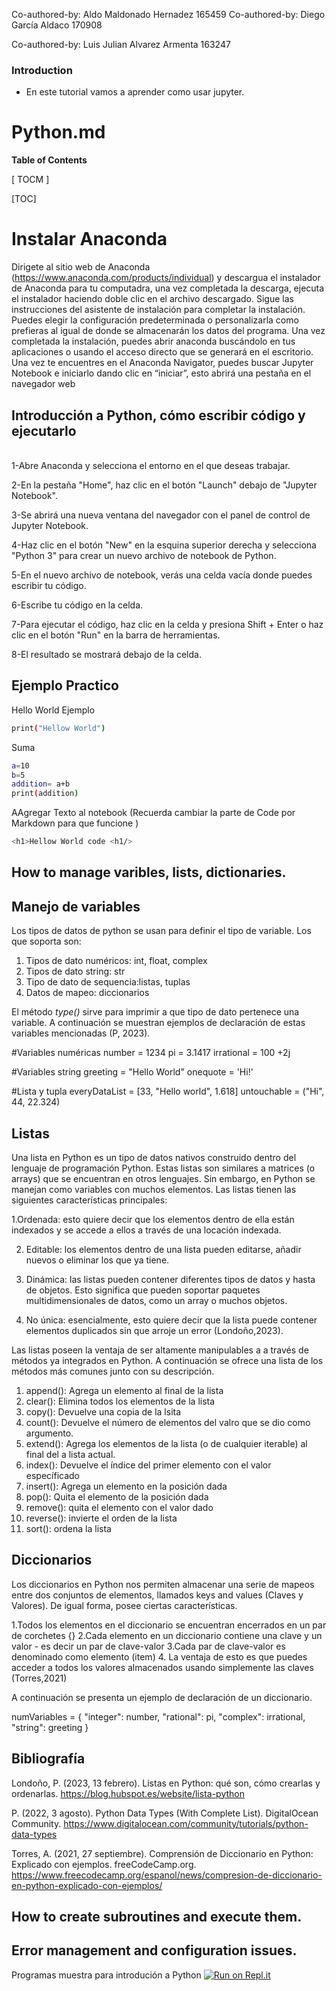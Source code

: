 Co-authored-by: Aldo Maldonado Hernadez 165459
Co-authored-by: Diego García Aldaco 170908


Co-authored-by: Luis Julian Alvarez Armenta 163247



### Introduction

- En este tutorial vamos a aprender como usar  jupyter.


# Python.md




**Table of Contents**

[ TOCM ]

[TOC]

# Instalar Anaconda

Dirigete al sitio web de Anaconda (https://www.anaconda.com/products/individual) y descargua el instalador de Anaconda para tu computadra,
una vez completada la descarga, ejecuta el instalador haciendo doble clic en el archivo descargado. Sigue las instrucciones del asistente de instalación para completar la instalación. Puedes elegir la configuración predeterminada o personalizarla como prefieras al igual de donde se almacenarán los datos del programa. Una vez completada la instalación, puedes abrir anaconda buscándolo en tus aplicaciones o usando el acceso directo que se generará en el escritorio. Una vez te encuentres en el Anaconda Navigator, puedes buscar Jupyter Notebook e iniciarlo dando clic en “iniciar”, esto abrirá una pestaña en el navegador web


## Introducción a Python, cómo escribir código y ejecutarlo
 <br>
1-Abre Anaconda y selecciona el entorno en el que deseas trabajar.

2-En la pestaña "Home", haz clic en el botón "Launch" debajo de "Jupyter Notebook".

3-Se abrirá una nueva ventana del navegador con el panel de control de Jupyter Notebook.

4-Haz clic en el botón "New" en la esquina superior derecha y selecciona "Python 3" para crear un nuevo archivo de notebook de Python.

5-En el nuevo archivo de notebook, verás una celda vacía donde puedes escribir tu código.

6-Escribe tu código en la celda.

7-Para ejecutar el código, haz clic en la celda y presiona Shift + Enter o haz clic en el botón "Run" en la barra de herramientas.

8-El resultado se mostrará debajo de la celda.
 <br>

## Ejemplo Practico
Hello World Ejemplo
```sh
print("Hellow World")

```
Suma
```sh
a=10
b=5
addition= a+b
print(addition)
```
AAgregar Texto al notebook
(Recuerda cambiar la parte de Code por Markdown para que funcione )

```sh
<h1>Hellow World code <h1/>
```

## How to manage varibles, lists, dictionaries.


## Manejo de variables

Los tipos de datos de python se usan para definir el tipo de variable. Los que soporta son: 
1. Tipos de dato numéricos: int, float, complex
2. Tipos de dato string: str
3. Tipo de dato de sequencia:listas, tuplas
4. Datos de mapeo: diccionarios

 El método *type()* sirve para imprimir a que tipo de dato pertenece una variable. A continuación se muestran ejemplos de declaración de estas variables mencionadas (P, 2023).
 

#Variables numéricas
number = 1234
pi = 3.1417
irrational = 100 +2j

#Variables string
greeting = "Hello World"
onequote = 'Hi!'

#Lista y tupla
everyDataList = [33, "Hello world", 1.618]
untouchable = ("Hi", 44, 22.324)

## Listas
Una lista en Python es un tipo de datos nativos construido dentro del lenguaje de programación Python. Estas listas son similares a matrices (o arrays) que se encuentran en otros lenguajes. Sin embargo, en Python se manejan como variables con muchos elementos. Las listas tienen las siguientes características principales:

1.Ordenada: esto quiere decir que los elementos dentro de ella están indexados y se accede a ellos a través de una locación indexada. 

2. Editable: los elementos dentro de una lista pueden editarse, añadir nuevos o eliminar los que ya tiene. 

3. Dinámica: las listas pueden contener diferentes tipos de datos y hasta de objetos. Esto significa que pueden soportar paquetes multidimensionales de datos, como un array o muchos objetos. 

4. No única: esencialmente, esto quiere decir que la lista puede contener elementos duplicados sin que arroje un error (Londoño,2023). 

Las listas poseen la ventaja de ser altamente manipulables a a través de métodos ya integrados en Python. A continuación se ofrece una lista de los métodos más comunes junto con su descripción.
1. append(): Agrega un elemento al final de la lista
2. clear(): Elimina todos los elementos de la lista
3. copy(): Devuelve una copia de la lsita
4. count(): Devuelve el número de elementos del valro que se dio como argumento.
5. extend(): Agrega los elementos de la lista (o de cualquier iterable) al final del a lista actual.
6. index(): Devuelve el índice del primer elemento con el valor específicado
7. insert(): Agrega un elemento en la posición dada
8. pop(): Quita el elemento de la posición dada
9. remove(): quita el elemento con el valor dado
10. reverse(): invierte el orden de la lista
11. sort(): ordena la lista

## Diccionarios 
Los diccionarios en Python nos permiten almacenar una serie de mapeos entre dos conjuntos de elementos, llamados keys and values (Claves y Valores).
De igual forma, posee ciertas características.

1.Todos los elementos en el diccionario se encuentran encerrados en un par de corchetes {}
2.Cada elemento en un diccionario contiene una clave y un valor - es decir un par de clave-valor
3.Cada par de clave-valor es denominado como elemento (item)
4. La ventaja de esto es que puedes acceder a todos los valores almacenados 
usando simplemente las claves (Torres,2021)

A continuación se presenta un ejemplo de declaración de un diccionario.

numVariables = {
                "integer": number, 
                "rational": pi,
                "complex": irrational,
                "string": greeting
                }

## Bibliografía
Londoño, P. (2023, 13 febrero). Listas en Python: qué son, cómo crearlas y ordenarlas. https://blog.hubspot.es/website/lista-python

P. (2022, 3 agosto). Python Data Types (With Complete List). DigitalOcean Community. https://www.digitalocean.com/community/tutorials/python-data-types

Torres, A. (2021, 27 septiembre). Comprensión de Diccionario en Python: Explicado con ejemplos. freeCodeCamp.org. https://www.freecodecamp.org/espanol/news/compresion-de-diccionario-en-python-explicado-con-ejemplos/
## How to create subroutines and execute them.
## Error management and configuration issues.














Programas muestra para introdución a Python
[![Run on Repl.it](https://repl.it/badge/github/ingrid717-py/PythonIntro)](https://repl.it/github/ingrid717-py/PythonIntro)
